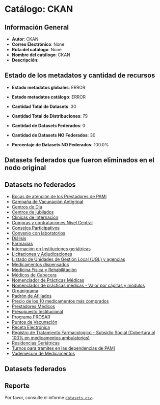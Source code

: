 
# Catálogo: CKAN

## Información General

- **Autor**: CKAN
- **Correo Electrónico**: None
- **Ruta del catálogo**: None
- **Nombre del catálogo**: CKAN
- **Descripción**:

> 

## Estado de los metadatos y cantidad de recursos

- **Estado metadatos globales**: ERROR
- **Estado metadatos catálogo**: ERROR
- **Cantidad Total de Datasets**: 30
- **Cantidad Total de Distribuciones**: 79

- **Cantidad de Datasets Federados**: 0
- **Cantidad de Datasets NO Federados**: 30
- **Porcentaje de Datasets NO Federados**: 100.0%

## Datasets federados que fueron eliminados en el nodo original



## Datasets no federados

- [Bocas de atención de los Prestadores de PAMI]()
- [Campaña de Vacunación Antigripal]()
- [Centros de Día]()
- [Centros de jubilados]()
- [Clínicas de Internación]()
- [Compras y contrataciones Nivel Central]()
- [Consejos Participativos]()
- [Convenio con laboratorios]()
- [Diálisis]()
- [Farmacias]()
- [Internación en Instituciones geriátricas]()
- [Licitaciones y Adjudicaciones]()
- [Listado de Unidades de Gestión Local (UGL) y agencias]()
- [Medicamentos dispensados]()
- [Medicina Física y Rehabilitación]()
- [Médicos de Cabecera]()
- [Nomenclador de Prácticas Médicas]()
- [Nomenclador de prácticas médicas - Valor por cápitas y módulos]()
- [Organigrama]()
- [Padrón de Afiliados]()
- [Precio de los 10 medicamentos más comprados]()
- [Prestadores Médicos]()
- [Presupuesto Institucional]()
- [Programa PROSAR]()
- [Puntos de Vacunación]()
- [Receta Electrónica]()
- [Registro de Tratamiento Farmacologico - Subsidio Social (Cobertura al 100% en medicamentos ambulatorios)]()
- [Residencias Geriátricas]()
- [Turnos para trámites en las dependencias de PAMI]()
- [Vademécum de Medicamentos]()

## Datasets federados



## Reporte

Por favor, consulte el informe [`datasets.csv`](datasets.csv).
